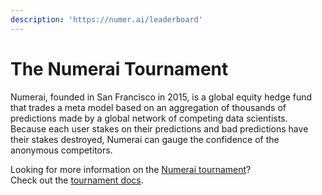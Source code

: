 ```yaml
---
description: 'https://numer.ai/leaderboard'
---
```


# The Numerai Tournament

Numerai, founded in San Francisco in 2015, is a global equity hedge fund that trades a meta model based on an aggregation of thousands of predictions made by a global network of competing data scientists. Because each user stakes on their predictions and bad predictions have their stakes destroyed, Numerai can gauge the confidence of the anonymous competitors.

Looking for more information on the [Numerai tournament](https://numer.ai)?   
Check out the [tournament docs](https://docs.numer.ai).

